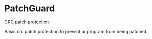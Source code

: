 # PatchGuard
CRC patch protection

Basic crc patch protection to prevent ur program from being patched.
